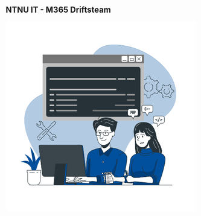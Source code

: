 ## NTNU IT - M365 Driftsteam
<picture>
 <source media="(prefers-color-scheme: dark)" srcset="pair-programming-rafiki.svg">
 <source media="(prefers-color-scheme: light)" srcset="pair-programming-bro.svg">
 <img alt="People scripting" src="pair-programming-bro.svg">
</picture>